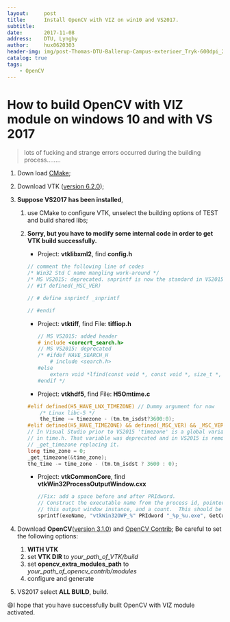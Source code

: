 ```yaml
---
layout:     post
title:      Install OpenCV with VIZ on win10 and VS2017.
subtitle:   
date:       2017-11-08
address:    DTU, Lyngby
author:     hux0620303
header-img: img/post-Thomas-DTU-Ballerup-Campus-exterioer_Tryk-600dpi_28.jpg
catalog: true
tags:
    - OpenCV
---
```



# How to build OpenCV with VIZ module on windows 10 and with VS 2017

> lots of fucking and strange errors occurred during the building process........

1. Down load [CMake](https://cmake.org/download/);

2. Download VTK ([version 6.2.0](https://github.com/Kitware/VTK/tree/v6.2.0));

3. **Suppose VS2017 has been installed**, 

   1. use CMake to configure VTK, unselect the building options of TEST and build shared libs;

   2. **Sorry, but you have to modify some internal code in order to get VTK build successfully.** </span>

      * Project: **vtklibxml2**, find **config.h**

      ``` c++
      // comment the following line of codes  
      /* Win32 Std C name mangling work-around */  
      /* MS VS2015: deprecated. snprintf is now the standard in VS2015. */  
      // #if defined(_MSC_VER)  
      
      // # define snprintf _snprintf  
      
      // #endif  

      ```

      * Project: **vtktiff**,  find File: **tiffiop.h**

        ```c++
        // MS VS2015: added header  
        # include <corecrt_search.h>  
        // MS VS2015: deprecated  
        /* #ifdef HAVE_SEARCH_H  
            # include <search.h>  
        #else  
            extern void *lfind(const void *, const void *, size_t *, size_t, int (*)(const void *, const void *));  
        #endif */  
        ```  

      *  Project: **vtkhdf5**, find File:  **H5Omtime.c**

        ```c++
        #elif defined(H5_HAVE_LNX_TIMEZONE) // Dummy argument for now  
            /* Linux libc-5 */  
            the_time -= timezone - (tm.tm_isdst?3600:0);  
        #elif defined(H5_HAVE_TIMEZONE) && defined(_MSC_VER) && _MSC_VER >= 1900  
        // In Visual Studio prior to VS2015 'timezone' is a global variable declared          
        // in time.h. That variable was deprecated and in VS2015 is removed, with  
        // _get_timezone replacing it.  
        long time_zone = 0;  
        _get_timezone(&time_zone);          
        the_time -= time_zone - (tm.tm_isdst ? 3600 : 0);  
        ```  

      * Project: **vtkCommonCore**, find **vtkWin32ProcessOutputWindow.cxx**

        ```c++
        //Fix: add a space before and after PRIdword.  
        // Construct the executable name from the process id, pointer to  
        // this output window instance, and a count.  This should be unique.  
        sprintf(exeName, "vtkWin32OWP_%" PRIdword "_%p_%u.exe", GetCurrentProcessId(), this, this->Count++);  
        ```

4. Download **OpenCV**([version 3.1.0](https://github.com/opencv/opencv/tree/3.1.0)) and [OpenCV Contrib](https://github.com/opencv/opencv_contrib/tree/3.1.0); Be careful to set the following options:

   1. **WITH VTK**
   2. set **VTK DIR** to *your_path_of_VTK/build*
   3. set **opencv_extra_modules_path** to *your_path_of_opencv_contrib/modules*
   4. configure and generate

5. VS2017 select **ALL BUILD**, build.

:smile:I hope that you have successfully built OpenCV with VIZ module activated.
